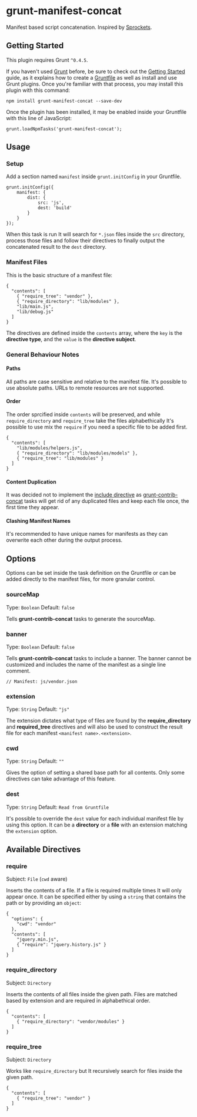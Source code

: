 # grunt-manifest-concat

Manifest based script concatenation. Inspired by [Sprockets](https://github.com/sstephenson/sprockets#sprockets-directives).

## Getting Started

This plugin requires Grunt `^0.4.5`.

If you haven't used [Grunt](http://gruntjs.com/) before, be sure to check out the [Getting Started](http://gruntjs.com/getting-started) guide, as it explains how to create a [Gruntfile](http://gruntjs.com/sample-gruntfile) as well as install and use Grunt plugins. Once you're familiar with that process, you may install this plugin with this command:

```
npm install grunt-manifest-concat --save-dev
```

Once the plugin has been installed, it may be enabled inside your Gruntfile with this line of JavaScript:

```
grunt.loadNpmTasks('grunt-manifest-concat');
```

## Usage

### Setup

Add a section named `manifest` inside `grunt.initConfig` in your Gruntfile.

```
grunt.initConfig({
	manifest: {
		dist: {
			src: 'js',
			dest: 'build'
		}
	}
});
```

When this task is run It will search for `*.json` files inside the `src` directory, process those files and follow their directives to finally output the concatenated result to the `dest` directory.

### Manifest Files

This is the basic structure of a manifest file:

```
{
  "contents": [
    { "require_tree": "vendor" },
    { "require_directory": "lib/modules" },
    "lib/main.js",
    "lib/debug.js"
  ]
}
```

The directives are defined inside the `contents` array, where the `key` is the **directive type**, and the `value` is the **directive subject**.

### General Behaviour Notes

#### Paths

All paths are case sensitive and relative to the manifest file. It's possible to use absolute paths. URLs to remote resources are not supported.

#### Order

The order sprcified inside `contents` will be preserved, and while `require_directory` and `require_tree` take the files alphabethically It's possible to use mix the `require` if you need a specific file to be added first.

```
{
  "contents": [
    "lib/modules/helpers.js",
    { "require_directory": "lib/modules/models" },
    { "require_tree": "lib/modules" }
  ]
}
```

#### Content Duplication

It was decided not to implement the [include directive](https://github.com/sstephenson/sprockets#the-include-directive) as [grunt-contrib-concat](https://github.com/gruntjs/grunt-contrib-concat) tasks will get rid of any duplicated files and keep each file once, the first time they appear.

#### Clashing Manifest Names

It's recommended to have unique names for manifests as they can overwrite each other during the output process.

## Options

Options can be set inside the task definition on the Gruntfile or can be added directly to the manifest files, for more granular control.

### sourceMap

Type: `Boolean` Default: `false`

Tells **grunt-contrib-concat** tasks to generate the sourceMap.

### banner

Type: `Boolean` Default: `false`

Tells **grunt-contrib-concat** tasks to include a banner. The banner cannot be customized and includes the name of the manifest as a single line comment.

```
// Manifest: js/vendor.json
```

### extension

Type: `String` Default: `"js"`

The extension dictates what type of files are found by the **require_directory** and **required_tree** directives and will also be used to construct the result file for each manifest `<manifest name>.<extension>`.


### cwd

Type: `String` Default: `""`

Gives the option of setting a shared base path for all contents. Only some directives can take advantage of this feature.

### dest

Type: `String` Default: `Read from Gruntfile`

It's possible to override the `dest` value for each individual manifest file by using this option. It can be a **directory** or a **file** with an extension matching the `extension` option.


## Available Directives

### require

Subject: `File` (`cwd` aware)

Inserts the contents of a file. If a file is required multiple times It will only appear once. It can be specified either by using a `string` that contains the path or by providing an `object`:

```
{
  "options": {
    "cwd": "vendor"
  },
  "contents": [
    "jquery.min.js",
    { "require": "jquery.history.js" }
  ]
}
```

### require_directory

Subject: `Directory`

Inserts the contents of all files inside the given path. Files are matched based by extension and are required in alphabethical order.

```
{
  "contents": [
    { "require_directory": "vendor/modules" }
  ]
}
```

### require_tree

Subject: `Directory`

Works like `require_directory` but It recursively search for files inside the given path.

```
{
  "contents": [
    { "require_tree": "vendor" }
  ]
}
```
